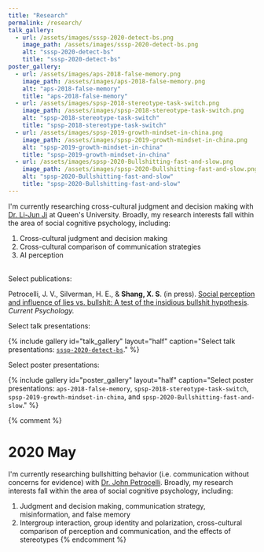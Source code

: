 ```yaml
---
title: "Research"
permalink: /research/
talk_gallery:
  - url: /assets/images/sssp-2020-detect-bs.png
    image_path: /assets/images/sssp-2020-detect-bs.png
    alt: "sssp-2020-detect-bs"
    title: "sssp-2020-detect-bs"
poster_gallery:
  - url: /assets/images/aps-2018-false-memory.png
    image_path: /assets/images/aps-2018-false-memory.png
    alt: "aps-2018-false-memory"
    title: "aps-2018-false-memory"
  - url: /assets/images/spsp-2018-stereotype-task-switch.png
    image_path: /assets/images/spsp-2018-stereotype-task-switch.png
    alt: "spsp-2018-stereotype-task-switch"
    title: "spsp-2018-stereotype-task-switch"
  - url: /assets/images/spsp-2019-growth-mindset-in-china.png
    image_path: /assets/images/spsp-2019-growth-mindset-in-china.png
    alt: "spsp-2019-growth-mindset-in-china"
    title: "spsp-2019-growth-mindset-in-china"
  - url: /assets/images/spsp-2020-Bullshitting-fast-and-slow.png
    image_path: /assets/images/spsp-2020-Bullshitting-fast-and-slow.png
    alt: "spsp-2020-Bullshitting-fast-and-slow"
    title: "spsp-2020-Bullshitting-fast-and-slow"
---
```


I'm currently researching cross-cultural judgment and decision making with [Dr. Li-Jun Ji](https://www.queensu.ca/psychology/culture-and-cognition-lab/research-team) at Queen's University. Broadly, my research interests fall within the area of social cognitive psychology, including:
1. Cross-cultural judgment and decision making
2. Cross-cultural comparison of communication strategies
3. AI perception

<br>
Select publications:

Petrocelli, J. V., Silverman, H. E., & **Shang, X. S**. (in press). [Social perception and influence of lies vs. bullshit: A test of the insidious bullshit hypothesis](https://doi.org/10.1007/s12144-021-02243-z). *Current Psychology.*


Select talk presentations:

{% include gallery id="talk_gallery" layout="half" caption="Select talk presentations: [`sssp-2020-detect-bs`](https://raw.githubusercontent.com/samxshang/samxshang.github.io/main/assets/storage/sssp-2020-detect-bs.pdf)." %}


Select poster presentations:

{% include gallery id="poster_gallery" layout="half" caption="Select poster presentations: `aps-2018-false-memory`, `spsp-2018-stereotype-task-switch`, `spsp-2019-growth-mindset-in-china`, and `spsp-2020-Bullshitting-fast-and-slow`." %}



{% comment %}
# 2020 May
I'm currently researching bullshitting behavior (i.e. communication without concerns for evidence) with [Dr. John Petrocelli](http://petrocjv.sites.wfu.edu/). Broadly, my research interests fall within the area of social cognitive psychology, including:

1) Judgment and decision making, communication strategy, misinformation, and false memory
2) Intergroup interaction, group identity and polarization, cross-cultural comparison of perception and communication, and the effects of stereotypes
{% endcomment %}